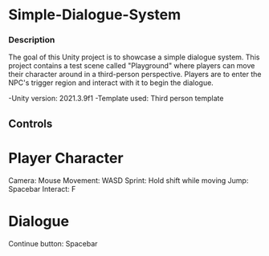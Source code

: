 # Simple-Dialogue-System
 
### Description

The goal of this Unity project is to showcase a simple dialogue system. This project contains a test scene called "Playground" where players can move their character around in a third-person perspective. Players are to enter the NPC's trigger region and interact with it to begin the dialogue. 

-Unity version: 2021.3.9f1
-Template used: Third person template

## Controls

# Player Character
Camera: Mouse
Movement: WASD
Sprint: Hold shift while moving
Jump: Spacebar
Interact: F

# Dialogue
Continue button: Spacebar